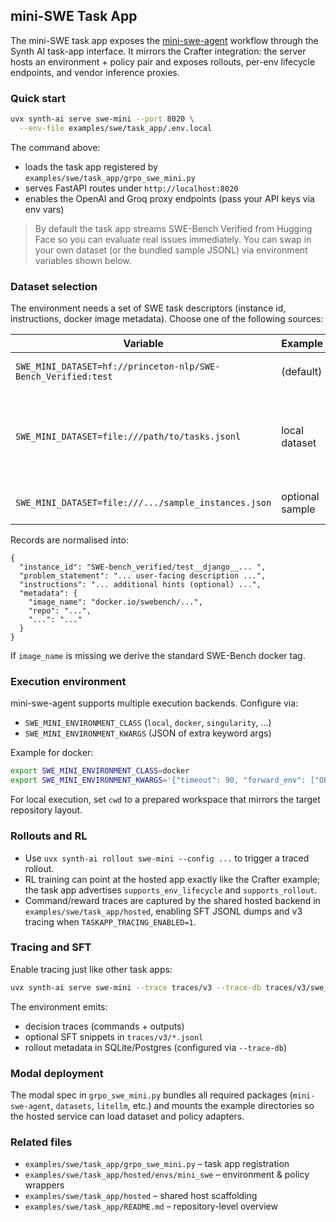 ## mini-SWE Task App

The mini-SWE task app exposes the
[mini-swe-agent](https://github.com/SWE-agent/mini-swe-agent) workflow through
the Synth AI task-app interface. It mirrors the Crafter integration: the server
hosts an environment + policy pair and exposes rollouts, per-env lifecycle
endpoints, and vendor inference proxies.

### Quick start

```bash
uvx synth-ai serve swe-mini --port 8020 \
  --env-file examples/swe/task_app/.env.local
```

The command above:

- loads the task app registered by `examples/swe/task_app/grpo_swe_mini.py`
- serves FastAPI routes under `http://localhost:8020`
- enables the OpenAI and Groq proxy endpoints (pass your API keys via env vars)

> By default the task app streams SWE-Bench Verified from Hugging Face so you
> can evaluate real issues immediately. You can swap in your own dataset (or
> the bundled sample JSONL) via environment variables shown below.

### Dataset selection

The environment needs a set of SWE task descriptors (instance id, instructions,
docker image metadata). Choose one of the following sources:

| Variable | Example | Notes |
| --- | --- | --- |
| `SWE_MINI_DATASET=hf://princeton-nlp/SWE-Bench_Verified:test` | (default) | streams SWE-Bench Verified via `datasets` |
| `SWE_MINI_DATASET=file:///path/to/tasks.jsonl` | local dataset | JSON or JSONL; each record must include `instance_id`, `problem_statement`, optional `metadata` (docker image etc) |
| `SWE_MINI_DATASET=file:///.../sample_instances.json` | optional sample | quick smoke test bundled with the repo |

Records are normalised into:

```jsonc
{
  "instance_id": "SWE-bench_verified/test__django__... ",
  "problem_statement": "... user-facing description ...",
  "instructions": "... additional hints (optional) ...",
  "metadata": {
    "image_name": "docker.io/swebench/...",
    "repo": "...",
    "...": "..."
  }
}
```

If `image_name` is missing we derive the standard SWE-Bench docker tag.

### Execution environment

mini-swe-agent supports multiple execution backends. Configure via:

- `SWE_MINI_ENVIRONMENT_CLASS` (`local`, `docker`, `singularity`, …)
- `SWE_MINI_ENVIRONMENT_KWARGS` (JSON of extra keyword args)

Example for docker:

```bash
export SWE_MINI_ENVIRONMENT_CLASS=docker
export SWE_MINI_ENVIRONMENT_KWARGS='{"timeout": 90, "forward_env": ["OPENAI_API_KEY"]}'
```

For local execution, set `cwd` to a prepared workspace that mirrors the target
repository layout.

### Rollouts and RL

- Use `uvx synth-ai rollout swe-mini --config ...` to trigger a traced rollout.
- RL training can point at the hosted app exactly like the Crafter example;
  the task app advertises `supports_env_lifecycle` and `supports_rollout`.
- Command/reward traces are captured by the shared hosted backend in
  `examples/swe/task_app/hosted`, enabling SFT JSONL dumps and v3 tracing when
  `TASKAPP_TRACING_ENABLED=1`.

### Tracing and SFT

Enable tracing just like other task apps:

```bash
uvx synth-ai serve swe-mini --trace traces/v3 --trace-db traces/v3/swe_mini.db
```

The environment emits:

- decision traces (commands + outputs)
- optional SFT snippets in `traces/v3/*.jsonl`
- rollout metadata in SQLite/Postgres (configured via `--trace-db`)

### Modal deployment

The modal spec in `grpo_swe_mini.py` bundles all required packages
(`mini-swe-agent`, `datasets`, `litellm`, etc.) and mounts the example
directories so the hosted service can load dataset and policy adapters.

### Related files

- `examples/swe/task_app/grpo_swe_mini.py` – task app registration
- `examples/swe/task_app/hosted/envs/mini_swe` – environment & policy wrappers
- `examples/swe/task_app/hosted` – shared host scaffolding
- `examples/swe/task_app/README.md` – repository-level overview
